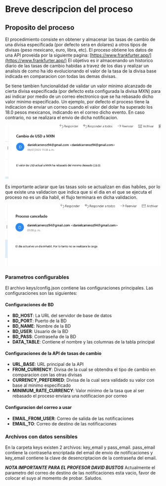 # Breve descripcion del proceso

## Proposito del proceso
El procedimiento consiste en obtener y almacenar las tasas de cambio de una divisa especificada (por defecto sera en dolares) a otros tipos de divisas (peso mexicano, euro, libra, etc).
El proceso obtiene los datos de una API proveida por la siguiente pagina: [https://www.frankfurter.app/](https://www.frankfurter.app/)
El objetivo es ir almacenando un historico diario de las tasas de cambio habidas a travez de los dias y realizar un analisis de como ha ido evolucionando el valor de la tasa de la divisa base indicada en comparacion con todas las demas divisas.

Se tiene tambien funcionalidad de validar un valor minimo alcanzado de cierta divisa especificada (por defecto esta configurada la divisa MXN) para asi indicar por medio de un correo electronico que se ha rebasado dicho valor minimo especificado. Un ejemplo, por defecto el proceso tiene la indicacion de enviar un correo cuando el valor del dolar ha superado los 18.0 pesos mexicanos, indicando en el correo dicho evento. En caso contrario, no se realizara el envio de dicha notificacion.

![Imagen del correo de validacion de tasas](/mail_tasa_minima_validada.PNG)

Es importante aclarar que las tasas solo se actualizan en dias habiles, por lo que existe una validacion que indica que si el dia en el que se ejecuta el proceso no es un dia habil, el flujo terminara en dicha validacion.

![Imagen del correo de indicacion de dia inactivo](/mail_proceso_cancelado.PNG)

### Parametros configurables
El archivo keys/config.json contiene las configuraciones principales. Las configuraciones son las siguientes:

#### Configuraciones de BD
- **BD_HOST**: La URL del servidor de base de datos
- **BD_PORT**: Puerto de la BD
- **BD_NAME**: Nombre de la BD
- **BD_USER**: Usuario de la BD
- **BD_PASS**: Contraseña de la BD
- **DATA_TABLE**: Contiene el nombre y las columnas de la tabla principal

#### Configuraciones de la API de tasas de cambio
- **URL_BASE**: URL principal de la API
- **FROM_CURRENCY**: Divisa de la cual se obtendra el tipo de cambio en comparacion con las otras divisas
- **CURRENCY_PREFERRED**: Divisa de la cual sera validado su valor con base al minimo especificado
- **MINIMUM_RATE_CURRENCY**: Valor minimo de la tasa que al ser rebasado el proceso enviara una  notificacion por correo

#### Configuracion del correo a usar
- **EMAIL_FROM_USER**: Correo de salida de las notificaciones
- **EMAIL_TO**: Correo de destino de las notificaciones

### Archivos con datos sensibles
En la carpeta keys existen 2 archivos: key_email y pass_email. pass_email contiene la contraseña encriptada del email de envio de notificaciones y key_email contiene la clave de desencriptacion de la contraseña del email.

***NOTA IMPORTANTE PARA EL PROFESOR DAVID BUSTOS***
Actualmente el parametro del correo de destino de las notificaciones esta vacio, favor de colocar el suyo al momento de probar.
Saludos.